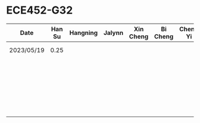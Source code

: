 # ECE452-G32

| Date       | Han Su | Hangning | Jalynn | Xin Cheng | Bi Cheng | Chen-Yi | Task
|------------|--------|----------|--------|-----------|----------|---------|-------
| 2023/05/19 |  0.25  |          |        |           |          |         | Init Repository
|            |        |          |        |           |          |         |
|            |        |          |        |           |          |         |
|            |        |          |        |           |          |         |
|            |        |          |        |           |          |         |
|            |        |          |        |           |          |         |
|            |        |          |        |           |          |         |
|            |        |          |        |           |          |         |
|            |        |          |        |           |          |         |
|            |        |          |        |           |          |         |
|            |        |          |        |           |          |         |
|            |        |          |        |           |          |         |
|            |        |          |        |           |          |         |
|            |        |          |        |           |          |         |
|            |        |          |        |           |          |         |
|            |        |          |        |           |          |         |
|            |        |          |        |           |          |         |
|            |        |          |        |           |          |         |
|            |        |          |        |           |          |         |
|            |        |          |        |           |          |         |
|            |        |          |        |           |          |         |
|            |        |          |        |           |          |         |
|            |        |          |        |           |          |         |
|            |        |          |        |           |          |         |
|            |        |          |        |           |          |         |
|            |        |          |        |           |          |         |
|            |        |          |        |           |          |         |
